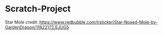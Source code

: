 # Scratch-Project

Star Mole credit:
https://www.redbubble.com/i/sticker/Star-Nosed-Mole-by-GardenDragon/11822172.EJUG5
